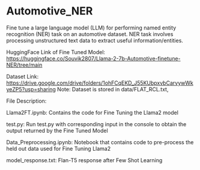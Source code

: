 # Automotive_NER
Fine tune a large language model (LLM) for performing named entity recognition (NER) task on an automotive dataset. NER task involves processing unstructured text data to extract useful information/entities.

HuggingFace Link of Fine Tuned Model: https://huggingface.co/Souvik2807/Llama-2-7b-Automotive-finetune-NER/tree/main

Dataset Link: https://drive.google.com/drive/folders/1ohFCqEKD_J55KUbpxvbCarvywWkyeZP5?usp=sharing
Note: Dataset is stored in data/FLAT_RCL.txt,

File Description:
  
  Llama2FT.ipynb: Contains the code for Fine Tuning the Llama2 model
  
  test.py: Run test.py with corresponding input in the console to obtain the output returned by the Fine Tuned Model
  
  
  Data_Preprocessing.ipynb: Notebook that contains code to pre-process the held out data used for Fine Tuning Llama2
  
  model_response.txt: Flan-T5 response after Few Shot Learning
